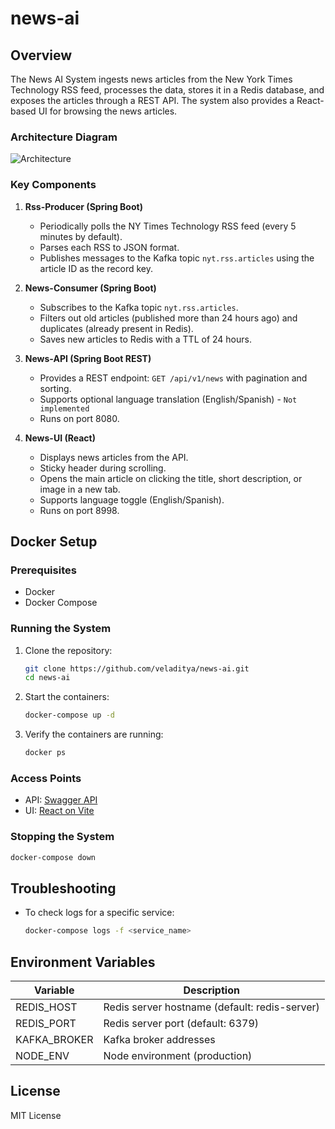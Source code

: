 # news-ai
## Overview

The News AI System ingests news articles from the New York Times Technology RSS feed, processes the data, stores it in a Redis database, and exposes the articles through a REST API. The system also provides a React-based UI for browsing the news articles.

### Architecture Diagram

![Architecture](./path_to_diagram)

### Key Components

1. **Rss-Producer (Spring Boot)**

    * Periodically polls the NY Times Technology RSS feed (every 5 minutes by default).
    * Parses each RSS <item> to JSON format.
    * Publishes messages to the Kafka topic `nyt.rss.articles` using the article ID as the record key.

2. **News-Consumer (Spring Boot)**

    * Subscribes to the Kafka topic `nyt.rss.articles`.
    * Filters out old articles (published more than 24 hours ago) and duplicates (already present in Redis).
    * Saves new articles to Redis with a TTL of 24 hours.

3. **News-API (Spring Boot REST)**

    * Provides a REST endpoint: `GET /api/v1/news` with pagination and sorting.
    * Supports optional language translation (English/Spanish) - `Not implemented`
    * Runs on port 8080.

4. **News-UI (React)**

    * Displays news articles from the API.
    * Sticky header during scrolling.
    * Opens the main article on clicking the title, short description, or image in a new tab.
    * Supports language toggle (English/Spanish).
    * Runs on port 8998.

## Docker Setup

### Prerequisites

* Docker
* Docker Compose

### Running the System

1. Clone the repository:

   ```bash
   git clone https://github.com/veladitya/news-ai.git
   cd news-ai
   ```

2. Start the containers:

   ```bash
   docker-compose up -d
   ```

3. Verify the containers are running:

   ```bash
   docker ps
   ```

### Access Points

* API: [Swagger API](http://localhost:8080/swagger-ui/index.html)
* UI: [React on Vite](http://localhost:8998)

### Stopping the System

```bash
docker-compose down
```

## Troubleshooting

* To check logs for a specific service:

  ```bash
  docker-compose logs -f <service_name>
  ```

## Environment Variables

| Variable      | Description                                   |
| ------------- | --------------------------------------------- |
| REDIS\_HOST   | Redis server hostname (default: redis-server) |
| REDIS\_PORT   | Redis server port (default: 6379)             |
| KAFKA\_BROKER | Kafka broker addresses                        |
| NODE\_ENV     | Node environment (production)                 |

## License

MIT License
